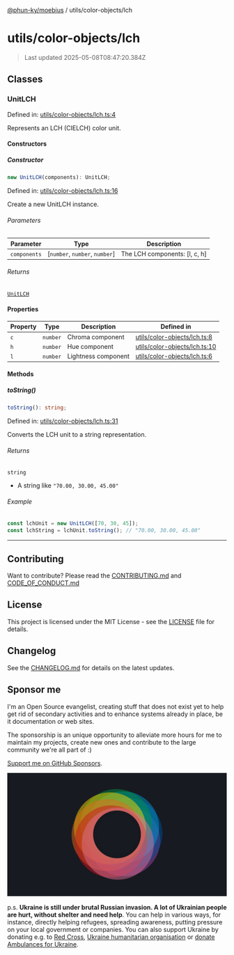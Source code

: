 [@phun-ky/moebius](../../README.md) / utils/color-objects/lch

# utils/color-objects/lch

> Last updated 2025-05-08T08:47:20.384Z

##

## Classes

### UnitLCH

Defined in: [utils/color-objects/lch.ts:4](https://github.com/phun-ky/moebius/blob/main/src/utils/color-objects/lch.ts#L4)

Represents an LCH (CIELCH) color unit.

#### Constructors

##### Constructor

```ts
new UnitLCH(components): UnitLCH;
```

Defined in: [utils/color-objects/lch.ts:16](https://github.com/phun-ky/moebius/blob/main/src/utils/color-objects/lch.ts#L16)

Create a new UnitLCH instance.

###### Parameters

| Parameter    | Type                            | Description                    |
| ------------ | ------------------------------- | ------------------------------ |
| `components` | \[`number`, `number`, `number`] | The LCH components: \[l, c, h] |

###### Returns

[`UnitLCH`](#unitlch)

#### Properties

| Property           | Type     | Description         | Defined in                                                                                                       |
| ------------------ | -------- | ------------------- | ---------------------------------------------------------------------------------------------------------------- |
| <a id="c"></a> `c` | `number` | Chroma component    | [utils/color-objects/lch.ts:8](https://github.com/phun-ky/moebius/blob/main/src/utils/color-objects/lch.ts#L8)   |
| <a id="h"></a> `h` | `number` | Hue component       | [utils/color-objects/lch.ts:10](https://github.com/phun-ky/moebius/blob/main/src/utils/color-objects/lch.ts#L10) |
| <a id="l"></a> `l` | `number` | Lightness component | [utils/color-objects/lch.ts:6](https://github.com/phun-ky/moebius/blob/main/src/utils/color-objects/lch.ts#L6)   |

#### Methods

##### toString()

```ts
toString(): string;
```

Defined in: [utils/color-objects/lch.ts:31](https://github.com/phun-ky/moebius/blob/main/src/utils/color-objects/lch.ts#L31)

Converts the LCH unit to a string representation.

###### Returns

`string`

- A string like `"70.00, 30.00, 45.00"`

###### Example

```ts
const lchUnit = new UnitLCH([70, 30, 45]);
const lchString = lchUnit.toString(); // "70.00, 30.00, 45.00"
```

---

## Contributing

Want to contribute? Please read the [CONTRIBUTING.md](https://github.com/phun-ky/moebius/blob/main/CONTRIBUTING.md) and [CODE_OF_CONDUCT.md](https://github.com/phun-ky/moebius/blob/main/CODE_OF_CONDUCT.md)

## License

This project is licensed under the MIT License - see the [LICENSE](https://github.com/phun-ky/moebius/blob/main/LICENSE) file for details.

## Changelog

See the [CHANGELOG.md](https://github.com/phun-ky/moebius/blob/main/CHANGELOG.md) for details on the latest updates.

## Sponsor me

I'm an Open Source evangelist, creating stuff that does not exist yet to help get rid of secondary activities and to enhance systems already in place, be it documentation or web sites.

The sponsorship is an unique opportunity to alleviate more hours for me to maintain my projects, create new ones and contribute to the large community we're all part of :)

[Support me on GitHub Sponsors](https://github.com/sponsors/phun-ky).

![logo](https://github.com/phun-ky/moebius/blob/main/public/images/logo/logo-ring.png?raw=true)

p.s. **Ukraine is still under brutal Russian invasion. A lot of Ukrainian people are hurt, without shelter and need help**. You can help in various ways, for instance, directly helping refugees, spreading awareness, putting pressure on your local government or companies. You can also support Ukraine by donating e.g. to [Red Cross](https://www.icrc.org/en/donate/ukraine), [Ukraine humanitarian organisation](https://savelife.in.ua/en/donate-en/#donate-army-card-weekly) or [donate Ambulances for Ukraine](https://www.gofundme.com/f/help-to-save-the-lives-of-civilians-in-a-war-zone).
